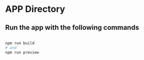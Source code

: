 # APP Directory

## Run the app with the following commands
```bash

npm run build
# and
npm run preview

```
